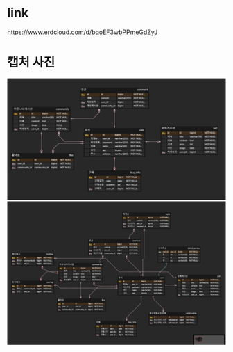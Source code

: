 # link
https://www.erdcloud.com/d/bqoEF3wbPPmeGdZyJ

# 캡처 사진
![기본erd](./v1.png)
![챌린지 추가](./erd캡처.png)
